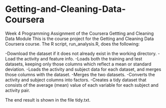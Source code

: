 # Getting-and-Cleaning-Data-Coursera
Week 4 Programming Assignment of the Coursera Gettting and Cleaning Data Module
This is the course project for the Getting and Cleaning Data Coursera course. The R script, run_analysis.R, does the following:

-Download the dataset if it does not already exist in the working directory.
-Load the activity and feature info.
-Loads both the training and test datasets, keeping only those columns which reflect a mean or standard deviation.
-Loads the activity and subject data for each dataset, and merges those columns with the dataset.
-Merges the two datasets.
-Converts the activity and subject columns into factors.
-Creates a tidy dataset that consists of the average (mean) value of each variable for each subject and activity pair.

  The end result is shown in the file tidy.txt.
